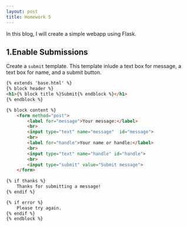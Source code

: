 ```yaml
---
layout: post
title: Homework 5
---
```

In this blog, I will create a simple webapp using Flask.
## 1.Enable Submissions
 Create a `submit` template. This template inlude a text box for message, a text box for name, and a submit button.
```html
{% extends 'base.html' %}
{% block header %}
<h1>{% block title %}Submit{% endblock %}</h1>
{% endblock %}

{% block content %}
	<form method="post">
		<label for="message">Your message:</label>
		<br>
		<input type="text" name="message"  id="message">
		<br>
		<label for="handle">Your name or handle:</label>
		<br>
		<input type="text" name="handle" id="handle">
		<br>
		<input type="submit" value="Submit message">
	</form>
	
{% if thanks %}
	Thanks for submitting a message!
{% endif %}

{% if error %}
	Please try again.
{% endif %}
{% endblock %}
```